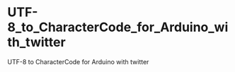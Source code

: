 UTF-8_to_CharacterCode_for_Arduino_with_twitter
===============================================

UTF-8 to CharacterCode for Arduino with twitter
